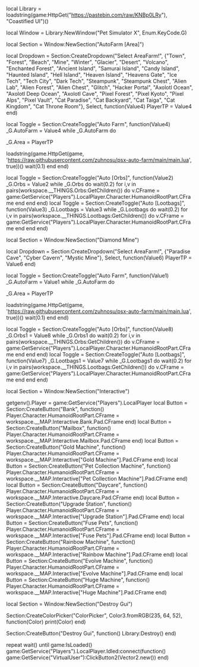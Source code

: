 local Library = loadstring(game:HttpGet("https://pastebin.com/raw/KNBp0LRy"), "Coastified UI")()

local Window = Library:NewWindow("Pet Simulator X", Enum.KeyCode.G)

local Section = Window:NewSection("AutoFarm [Area]")

local Dropdown = Section:CreateDropdown("Select AreaFarm!", {"Town", "Forest", "Beach", "Mine", "Winter", "Glacier", "Desert", "Volcano", "Enchanted Forest", "Ancient Island", "Samurai Island", "Candy Island", "Haunted Island", "Hell Island", "Heaven Island", "Heavens Gate", "Ice Tech", "Tech City", "Dark Tech", "Steampunk", "Steampunk Chest", "Alien Lab", "Alien Forest", "Alien Chest", "Glitch", "Hacker Portal", "Axolotl Ocean", "Axolotl Deep Ocean", "Axolotl Cave", "Pixel Forest", "Pixel Kyoto", "Pixel Alps", "Pixel Vault", "Cat Paradise", "Cat Backyard", "Cat Taiga", "Cat Kingdom", "Cat Throne Room"}, Select, function(Value4)
  PlayerTP = Value4
end)

local Toggle = Section:CreateToggle("Auto Farm", function(Value4)
  _G.AutoFarm = Value4
while _G.AutoFarm do
    
_G.Area = PlayerTP


loadstring(game.HttpGet(game, 'https://raw.githubusercontent.com/zuhnosu/psx-auto-farm/main/main.lua', true))()
wait(0.1)
end
end)

local Toggle = Section:CreateToggle("Auto [Orbs]", function(Value2)
  _G.Orbs = Value2
while _G.Orbs do wait(0.2)
    for i,v in pairs(workspace.__THINGS.Orbs:GetChildren()) do
v.CFrame = game:GetService("Players").LocalPlayer.Character.HumanoidRootPart.CFrame
end
end
end)
local Toggle = Section:CreateToggle("Auto [Lootbags]", function(Value3)
  _G.Lootbags = Value3
while _G.Lootbags do wait(0.2)
    for i,v in pairs(workspace.__THINGS.Lootbags:GetChildren()) do
v.CFrame = game:GetService("Players").LocalPlayer.Character.HumanoidRootPart.CFrame
end
end
end)

local Section = Window:NewSection("Diamond Mine")

local Dropdown = Section:CreateDropdown("Select AreaFarm!", {"Paradise Cave", "Cyber Cavern", "Mystic Mine"}, Select, function(Value6)
  PlayerTP = Value6
end)

local Toggle = Section:CreateToggle("Auto Farm", function(Value1)
  _G.AutoFarm = Value1
while _G.AutoFarm do
    
_G.Area = PlayerTP


loadstring(game.HttpGet(game, 'https://raw.githubusercontent.com/zuhnosu/psx-auto-farm/main/main.lua', true))()
wait(0.1)
end
end)

local Toggle = Section:CreateToggle("Auto [Orbs]", function(Value8)
  _G.Orbs1 = Value8
while _G.Orbs1 do wait(0.2)
    for i,v in pairs(workspace.__THINGS.Orbs:GetChildren()) do
v.CFrame = game:GetService("Players").LocalPlayer.Character.HumanoidRootPart.CFrame
end
end
end)
local Toggle = Section:CreateToggle("Auto [Lootbags]", function(Value7)
  _G.Lootbags1 = Value7
while _G.Lootbags1 do wait(0.2)
    for i,v in pairs(workspace.__THINGS.Lootbags:GetChildren()) do
v.CFrame = game:GetService("Players").LocalPlayer.Character.HumanoidRootPart.CFrame
end
end
end)

local Section = Window:NewSection("Interactive")

getgenv().Player = game:GetService("Players").LocalPlayer
local Button = Section:CreateButton("Bank", function()
    Player.Character.HumanoidRootPart.CFrame = workspace.__MAP.Interactive.Bank.Pad.CFrame
end)
local Button = Section:CreateButton("Mailbox", function()
    Player.Character.HumanoidRootPart.CFrame = workspace.__MAP.Interactive.Mailbox.Pad.CFrame
end)
local Button = Section:CreateButton("Gold Machine", function()
    Player.Character.HumanoidRootPart.CFrame = workspace.__MAP.Interactive["Gold Machine"].Pad.CFrame
end)
local Button = Section:CreateButton("Pet Collection Machine", function()
    Player.Character.HumanoidRootPart.CFrame = workspace.__MAP.Interactive["Pet Collection Machine"].Pad.CFrame
end)
local Button = Section:CreateButton("Daycare", function()
    Player.Character.HumanoidRootPart.CFrame = workspace.__MAP.Interactive.Daycare.Pad.CFrame
end)
local Button = Section:CreateButton("Upgrade Station", function()
    Player.Character.HumanoidRootPart.CFrame = workspace.__MAP.Interactive["Upgrade Station"].Pad.CFrame
end)
local Button = Section:CreateButton("Fuse Pets", function()
    Player.Character.HumanoidRootPart.CFrame = workspace.__MAP.Interactive["Fuse Pets"].Pad.CFrame
end)
local Button = Section:CreateButton("Rainbow Machine", function()
    Player.Character.HumanoidRootPart.CFrame = workspace.__MAP.Interactive["Rainbow Machine"].Pad.CFrame
end)
local Button = Section:CreateButton("Evolve Machine", function()
    Player.Character.HumanoidRootPart.CFrame = workspace.__MAP.Interactive["Evolve Machine"].Pad.CFrame
end)
local Button = Section:CreateButton("Huge Machine", function()
    Player.Character.HumanoidRootPart.CFrame = workspace.__MAP.Interactive["Huge Machine"].Pad.CFrame
end)

local Section = Window:NewSection("Destroy Gui")

Section:CreateColorPicker("ColorPicker", Color3.fromRGB(235, 64, 52), function(Color)
  print(Color)
end)

Section:CreateButton("Destroy Gui", function()
  Library:Destroy()
end)

repeat wait() until game:IsLoaded()
game:GetService("Players").LocalPlayer.Idled:connect(function()
game:GetService("VirtualUser"):ClickButton2(Vector2.new())
end)
